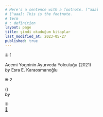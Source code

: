 ```yaml
---
# Here's a sentence with a footnote. [^aaa]
# [^aaa]: This is the footnote.
# term
# : definition
layout: page  
title: şimdi okuduğum kitaplar  
last_modified_at: 2023-05-27
published: true  
---
```


⁜ 1  
   
Acemi Yogninin Ayurveda Yolculuğu (2021)  
<i> by </i> Esra E. Karaosmanoğlu  
  
⁜ 2  
  
 ()  
<i> by </i> 
  

⁜  
[🍃](https://www.nonfictionbooks.xyz/now.html "şimdi okuduğum kitaplar")

  
